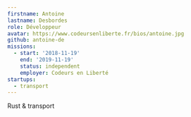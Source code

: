 ```yaml
---
firstname: Antoine
lastname: Desbordes
role: Développeur
avatar: https://www.codeursenliberte.fr/bios/antoine.jpg
github: antoine-de
missions:
  - start: '2018-11-19'
    end: '2019-11-19'
    status: independent
    employer: Codeurs en Liberté
startups:
  - transport
---
```


Rust & transport
